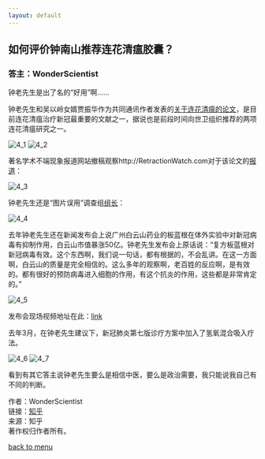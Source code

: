 ```yaml
---
layout: default
---
```


## 如何评价钟南山推荐连花清瘟胶囊？

### 答主：WonderScientist
钟老先生是出了名的“好用”啊……

钟老先生和吴以岭女婿贾振华作为共同通讯作者发表的[关于连花清瘟的论文](https://www.sciencedirect.com/science/article/pii/S0944711320300738)，是目前连花清瘟治疗新冠最重要的文献之一，据说也是前段时间向世卫组织推荐的两项连花清瘟研究之一。

![4_1](./pics/4_1.jpg)
![4_2](./pics/4_2.jpg)

著名学术不端现象报道网站撤稿观察http://RetractionWatch.com对于该论文的[报道](https://retractionwatch.com/2021/05/04/prominent-chinese-scientist-failed-to-disclose-company-ties-in-clinical-trial-paper/)：

![4_3](./pics/4_3.jpg)

钟老先生还是“图片误用”调查组[组长](https://www.shupl.edu.cn/xbbjb/2021/0203/c2261a86533/page.htm)：

![4_4](./pics/4_4.jpg)

去年钟老先生还在新闻发布会上说广州白云山药业的板蓝根在体外实验中对新冠病毒有抑制作用，白云山市值暴涨50亿。钟老先生发布会上原话说：“复方板蓝根对新冠病毒有效。这个东西啊，我们说一句话，都有根据的，不会乱讲。在这一方面啊，白云山的质量是完全相信的。这么多年的观察啊，老百姓的反应啊，是有效的。都有很好的预防病毒进入细胞的作用，有这个抗炎的作用，这些都是非常肯定的。”

![4_5](./pics/4_5.jpg)

发布会现场视频地址在此：[link](https://link.zhihu.com/?target=http%3A//vd3.bdstatic.com/mda-kjh2gfy3g5z2d9dc/mda-kjh2gfy3g5z2d9dc.mp4%3Fplaylist%3D%255B%2522hd%2522%252C%2522sc%2522%255D)

去年3月，在钟老先生建议下，新冠肺炎第七版诊疗方案中加入了氢氧混合吸入疗法。

![4_6](./pics/4_6.jpg)
![4_7](./pics/4_7.jpg)

看到有其它答主说钟老先生要么是相信中医，要么是政治需要，我只能说我自己有不同的判断。

作者：WonderScientist<br>
链接：[知乎](https://www.zhihu.com/question/528270625/answer/2444868054)<br>
来源：知乎<br>
著作权归作者所有。<br>

[back to menu](../)
